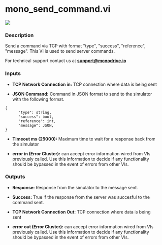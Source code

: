 # mono_send_command.vi

<p class="img_container">
<img class="lg_img" src="../mono_send_command.png"/>
</p>

### Description

Send a command via TCP with format "type", "success", "reference", "message". This VI is used to send server commands.

For technical support contact us at <b>support@monodrive.io</b> 

### Inputs

- **TCP Network Connection in:**  TCP connection where data is being sent
 

- **JSON Command:**  Command in JSON format to send to the simulator with the
following format.    

```
{
      "type": string,
      "success": bool,
      "reference": int,
      "message": JSON,
}
``` 
 

- **Timeout ms (25000):**  Maximum time to wait for a response back from the simulator
 

- **error in (Error Cluster):** can accept error information wired from VIs previously called. Use this information to decide if any functionality should be bypassed in the event of errors from other VIs. 

### Outputs

- **Response:**  Response from the simulator to the message sent.
 

- **Success:**  True if the response from the server was succesful to the
command sent. 
 

- **TCP Network Connection Out:**  TCP connection where data is being sent
 

- **error out (Error Cluster):** can accept error information wired from VIs previously called. Use this information to decide if any functionality should be bypassed in the event of errors from other VIs. 

<p>&nbsp;</p>

